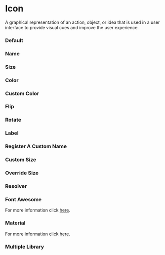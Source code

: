 # Icon

A graphical representation of an action, object, or idea that is used in a user interface to provide visual cues and improve the user experience.

<Playground />

<Usage />

<Api />

<GlobalConfig />

<Examples />

### Default

<Example value="default" />

### Name

<Example value="name" />

### Size

<Example value="size" />

### Color

<Example value="color" />

### Custom Color

<Example value="custom-color" />

### Flip

<Example value="flip" />

### Rotate

<Example value="rotate" />

### Label

<Example value="label" />

### Register A Custom Name

<Example value="register-a-custom-name" />

### Custom Size

<Example value="custom-size" />

### Override Size

<Example value="override-size" />

### Resolver

<Example value="resolver" />

### Font Awesome

For more information click [here](https://fontawesome.com).

<Example value="font-awesome" />

### Material

For more information click [here](https://fonts.google.com/icons).

<Example value="material" />

### Multiple Library

<Example value="multiple-library" />

<LastModified />
